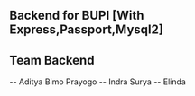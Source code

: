 ## Backend for BUPI [With Express,Passport,Mysql2]

## Team Backend
-- Aditya Bimo Prayogo
-- Indra Surya
-- Elinda